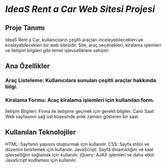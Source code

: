 # _IdeaS Rent a Car Web Sitesi Projesi_

## Proje Tanımı
IdeaS Rent a Car, kullanıcıların çeşitli araçları inceleyebilecekleri ve kiralayabilecekleri bir web sitesidir. Site, araç seçenekleri, kiralama işlemleri ve iletişim bilgileri gibi temel işlevselliklere sahiptir. 

## Ana Özellikler
### Araç Listeleme: Kullanıcılara sunulan çeşitli araçlar hakkında bilgi.
### Kiralama Formu: Araç kiralama işlemleri için kullanılan form.
İletişim Bilgileri: Firma ile iletişime geçmek için gerekli bilgiler.
Canlı Saat: Web sayfasının sağ üst köşesinde anlık zamanı gösteren bir saat.

## Kullanılan Teknolojiler
HTML: Sayfanın yapısını oluşturmak için kullanılır.
CSS: Sayfa stilini ve düzenini belirlemek için kullanılır.
JavaScript: Sayfa dinamikliğini ve saat işlevselliğini sağlamak için kullanılır.
jQuery: AJAX işlemleri ve daha etkili JavaScript kodlaması için kullanılır.
